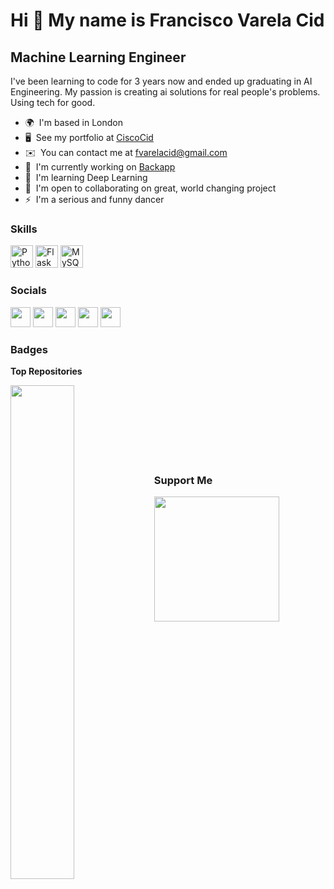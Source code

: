 Hi 👋 My name is Francisco Varela Cid
=====================================

Machine Learning Engineer
-------------------------

I've been learning to code for 3 years now and ended up graduating in AI Engineering. My passion is creating ai solutions for real people's problems. Using tech for good.

* 🌍  I'm based in London
* 🖥️  See my portfolio at [CiscoCid](http://www.ciscocid.live)
* ✉️  You can contact me at [fvarelacid@gmail.com](mailto:fvarelacid@gmail.com)
* 🚀  I'm currently working on [Backapp](http://github.com/fvarelacid/BackApp)
* 🧠  I'm learning Deep Learning
* 🤝  I'm open to collaborating on great, world changing project
* ⚡  I'm a serious and funny dancer

### Skills

<p align="left">
<a href="https://www.python.org/" target="_blank" rel="noreferrer"><img src="https://raw.githubusercontent.com/danielcranney/readme-generator/main/public/icons/skills/python-colored.svg" width="36" height="36" alt="Python" /></a>
<a href="https://flask.palletsprojects.com/en/2.0.x/" target="_blank" rel="noreferrer"><img src="https://raw.githubusercontent.com/danielcranney/readme-generator/main/public/icons/skills/flask-colored.svg" width="36" height="36" alt="Flask" /></a>
<a href="https://www.mysql.com/" target="_blank" rel="noreferrer"><img src="https://raw.githubusercontent.com/danielcranney/readme-generator/main/public/icons/skills/mysql-colored.svg" width="36" height="36" alt="MySQL" /></a>
</p>


### Socials

<p align="left"> <a href="https://discord.com/users/CiscoCid#3556" target="_blank" rel="noreferrer"><img src="https://raw.githubusercontent.com/danielcranney/readme-generator/main/public/icons/socials/discord.svg" width="32" height="32" /></a> <a href="https://www.github.com/fvarelacid" target="_blank" rel="noreferrer"><img src="https://raw.githubusercontent.com/danielcranney/readme-generator/main/public/icons/socials/github.svg" width="32" height="32" /></a> <a href="https://www.linkedin.com/in/fvarelacid" target="_blank" rel="noreferrer"><img src="https://raw.githubusercontent.com/danielcranney/readme-generator/main/public/icons/socials/linkedin.svg" width="32" height="32" /></a> <a href="http://www.medium.com/@franciscovarelacid" target="_blank" rel="noreferrer"><img src="https://raw.githubusercontent.com/danielcranney/readme-generator/main/public/icons/socials/medium.svg" width="32" height="32" /></a> <a href="https://www.twitter.com/fvarelacid" target="_blank" rel="noreferrer"><img src="https://raw.githubusercontent.com/danielcranney/readme-generator/main/public/icons/socials/twitter.svg" width="32" height="32" /></a></p>

### Badges

<b>Top Repositories</b>

<div width="100%" align="center"><a href="https://github.com/fvarelacid/backapp" align="left"><img align="left" width="45%" src="https://github-readme-stats.vercel.app/api/pin/?username=fvarelacid&repo=backapp&title_color=0891b2&text_color=ffffff&icon_color=0891b2&bg_color=1c1917&hide_border=true&locale=en" /></a></div><br /><br /><br /><br /><br /><br /><br />

### Support Me

<a href="https://www.buymeacoffee.com/ciscocid"><img src="https://cdn.buymeacoffee.com/buttons/v2/default-yellow.png" width="200" /></a>

